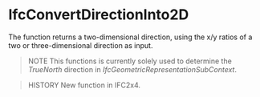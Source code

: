 # IfcConvertDirectionInto2D

The function returns a two-dimensional direction, using the x/y ratios of a two or three-dimensional direction as input.
<!-- end of short definition -->

> NOTE This functions is currently solely used to determine the _TrueNorth_ direction in _IfcGeometricRepresentationSubContext_.

> HISTORY New function in IFC2x4.
